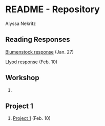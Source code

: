 # README - Repository
Alyssa Nekritz



## Reading Responses
[Blumenstock response](https://github.com/alyssanekk/1-24/blob/master/blumenstock.md) (Jan. 27)

[Llyod response](https://github.com/alyssanekk/index/blob/master/lloyd.md) (Feb. 10)

## Workshop

1. 

## Project 1

1. [Project 1](https://github.com/alyssanekk/index/blob/master/project1.md) (Feb. 10)
